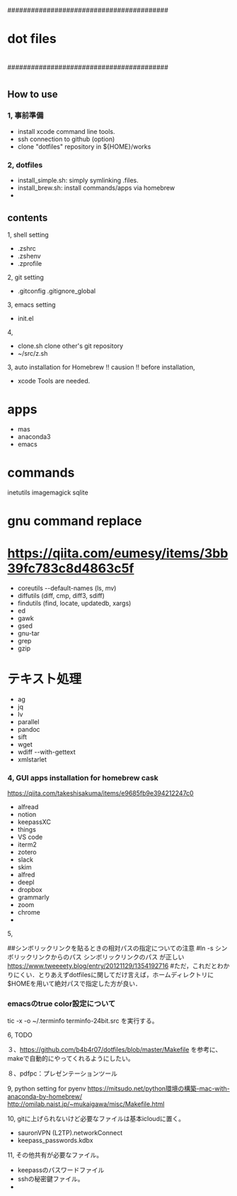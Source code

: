#########################################
#
# dot files
#
#########################################

# 

## How to use

### 1, 事前準備
- install xcode command line tools.
- ssh connection to github (option)
- clone "dotfiles" repository in ${HOME}/works

### 2, dotfiles
- install_simple.sh: simply symlinking .files.
- install_brew.sh: install commands/apps via homebrew
- 



## contents

1, shell setting
- .zshrc
- .zshenv
- .zprofile


2, git setting
- .gitconfig
  .gitignore_global


3, emacs setting
- init.el


4,  
- clone.sh clone other's git repository
- ~/src/z.sh
 


3, auto installation for Homebrew
!! causion !!
before installation,
- xcode Tools
are needed.


# apps
- mas
- anaconda3
- emacs

# commands
inetutils
imagemagick
sqlite


# gnu command replace
# https://qiita.com/eumesy/items/3bb39fc783c8d4863c5f
- coreutils --default-names (ls, mv)
- diffutils  (diff, cmp, diff3, sdiff)
- findutils (find, locate, updatedb, xargs)
- ed
- gawk
- gsed
- gnu-tar
- grep
- gzip

# テキスト処理
- ag
- jq
- lv
- parallel
- pandoc
- sift
- wget
- wdiff --with-gettext
- xmlstarlet



### 4, GUI apps installation for homebrew cask
https://qiita.com/takeshisakuma/items/e9685fb9e394212247c0

- alfread
- notion
- keepassXC
- things
- VS code
- iterm2
- zotero
- slack
- skim
- alfred
- deepl
- dropbox
- grammarly
- zoom
- chrome
- 

5, 



##シンボリックリンクを貼るときの相対パスの指定についての注意
#ln -s シンボリックリンクからのパス シンボリックリンクのパス が正しい
https://www.tweeeety.blog/entry/20121129/1354192716
#ただ，これだとわかりにくい．とりあえずdotfilesに関してだけ言えば，ホームディレクトリに$HOMEを用いて絶対パスで指定した方が良い．



### emacsのtrue color設定について
tic -x -o ~/.terminfo terminfo-24bit.src
を実行する。



6, TODO


３、https://github.com/b4b4r07/dotfiles/blob/master/Makefile
を参考に、makeで自動的にやってくれるようにしたい。

８、pdfpc：プレゼンテーションツール



9, python setting for pyenv
https://mitsudo.net/python環境の構築-mac-with-anaconda-by-homebrew/
http://omilab.naist.jp/~mukaigawa/misc/Makefile.html


10, gitに上げられないけど必要なファイルは基本icloudに置く。
- sauronVPN (L2TP).networkConnect
- keepass_passwords.kdbx


11, その他共有が必要なファイル。
- keepassのパスワードファイル
- sshの秘密鍵ファイル。
- 
